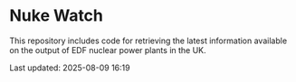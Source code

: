 # Nuke Watch

This repository includes code for retrieving the latest information available on the output of EDF nuclear power plants in the UK.

Last updated: 2025-08-09 16:19